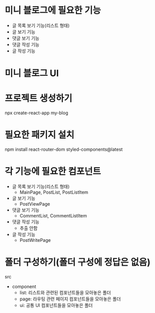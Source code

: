 # 미니 블로그에 필요한 기능
- 글 목록 보기 기능(리스트 형태)
- 글 보기 기능
- 댓글 보기 기능
- 댓글 작성 기능
- 글 작성 기능

# 미니 블로그 UI

# 프로젝트 생성하기
npx create-react-app my-blog

# 필요한 패키지 설치
npm install react-router-dom styled-components@latest

# 각 기능에 필요한 컴포넌트
- 글 목록 보기 기능(리스트 형태)
  - MainPage, PostList, PostListItem
- 글 보기 기능
  - PostViewPage
- 댓글 보기 기능
  - CommentList, CommentListItem
- 댓글 작성 기능
  - 추출 안함
- 글 작성 기능
  - PostWritePage

# 폴더 구성하기(폴더 구성에 정답은 없음)
src
  - component
    - list: 리스트와 관련된 컴포넌트들을 모아놓은 폴더
    - page: 라우팅 관련 페이지 컴포넌트들을 모아놓은 폴더
    - ui: 공통 UI 컴포넌트들을 모아놓은 폴더